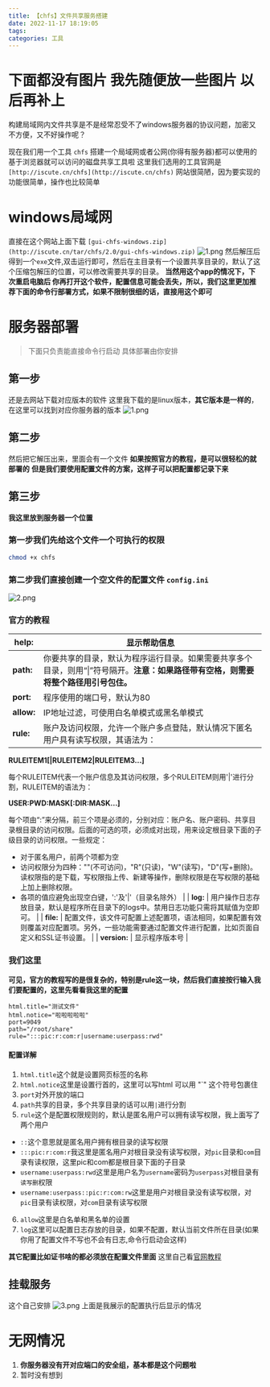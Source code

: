 ```yaml
---
title: 【chfs】文件共享服务搭建
date: 2022-11-17 18:19:05
tags: 
categories: 工具
---
```


# 下面都没有图片 我先随便放一些图片 以后再补上
构建局域网内文件共享是不是经常忍受不了windows服务器的协议问题，加密又不方便，又不好操作呢？

<!-- more -->

现在我们用一个工具 `chfs` 搭建一个局域网或者公网(你得有服务器)都可以使用的基于浏览器就可以访问的磁盘共享工具啦
这里我们选用的工具官网是 `[http://iscute.cn/chfs](http://iscute.cn/chfs)` 网站很简陋，因为要实现的功能很简单，操作也比较简单

# windows局域网
直接在这个网站上面下载 `[gui-chfs-windows.zip](http://iscute.cn/tar/chfs/2.0/gui-chfs-windows.zip)`
![1.png](https://desk-fd.zol-img.com.cn/t_s1920x1080c5/g5/M00/06/0A/ChMkJlxQHTuITnj2AAYCw7Gt4uAAAuopQEvH3UABgLb032.jpg)
然后解压后得到一个`exe`文件,双击运行即可，然后在主目录有一个设置共享目录的，默认了这个压缩包解压的位置，可以修改需要共享的目录。
**当然用这个app的情况下，下次重启电脑后 你再打开这个软件，配置信息可能会丢失，所以，我们这里更加推荐下面的命令行部署方式，如果不限制很细的话，直接用这个即可**
# 服务器部署
> 下面只负责能直接命令行启动 具体部署由你安排

## 第一步
还是去网站下载对应版本的软件
这里我下载的是linux版本，**其它版本是一样的**，在这里可以找到对应你服务器的版本
![1.png](https://desk-fd.zol-img.com.cn/t_s1920x1080c5/g5/M00/06/0A/ChMkJlxQHUGINTFXAAIWKIW_G7kAAuopQFzoXIAAhZA282.jpg)
## 第二步
然后把它解压出来，里面会有一个文件
**如果按照官方的教程，是可以很轻松的就部署的**
**但是我们要使用配置文件的方案，这样子可以把配置都记录下来**
## 第三步
**我这里放到服务器一个位置**
### 第一步我们先给这个文件一个可执行的权限
```bash
chmod +x chfs
```
### 第二步我们直接创建一个空文件的配置文件 `config.ini`
![2.png](https://desk-fd.zol-img.com.cn/t_s1920x1080c5/g5/M00/06/0A/ChMkJ1xQHU2IK1_5AAzX0CR5picAAuopQI3iE4ADNfo498.jpg)

### 官方的教程
| **help:** | 显示帮助信息 |
| --- | --- |
| **path:** | 你要共享的目录，默认为程序运行目录。如果需要共享多个目录，则用“&#124;”符号隔开。**注意：如果路径带有空格，则需要将整个路径用引号包住。** |
| **port:** | 程序使用的端口号，默认为80 |
| **allow:** | IP地址过滤，可使用白名单模式或黑名单模式 |
| **rule:** | 账户及访问权限，允许一个账户多点登陆，默认情况下匿名用户具有读写权限，其语法为：

**RULEITEM1[&#124;RULEITEM2&#124;RULEITEM3...]**

每个RULEITEM代表一个账户信息及其访问权限，多个RULEITEM则用'&#124;'进行分割，RULEITEM的语法为：

**USER:PWD:MASK[:DIR:MASK...]**

每个项由“:”来分隔，前三个项是必须的，分别对应：账户名、账户密码、共享目录根目录的访问权限。后面的可选的项，必须成对出现，用来设定根目录下面的子级目录的访问权限。一些规定：
* 对于匿名用户，前两个项都为空
* 访问权限分为四种：""(不可访问)，"R"(只读)，"W"(读写)，"D"(写+删除)。读权限指的是下载，写权限指上传、新建等操作，删除权限是在写权限的基础上加上删除权限。
* 各项的值应避免出现空白键，':'及'&#124;'（目录名除外） |
| **log:** | 用户操作日志存放目录，默认是程序所在目录下的logs中。禁用日志功能只需将其赋值为空即可。 |
| **file:** | 配置文件，该文件可配置上述配置项，语法相同，如果配置有效则覆盖对应配置项。另外，一些功能需要通过配置文件进行配置，比如页面自定义和SSL证书设置。 |
| **version:** | 显示程序版本号 |

### 我们这里
**可见，官方的教程写的是很复杂的，特别是rule这一块，然后我们直接按行输入我们要配置的，这里先看看我这里的配置**
```properties
html.title="测试文件"
html.notice="啦啦啦啦啦"
port=9049
path="/root/share"
rule=":::pic:r:com:r|username:userpass:rwd"
```
#### 配置详解

1. `html.title`这个就是设置网页标签的名称
2. `html.notice`这里是设置行首的，这里可以写html 可以用 "`" 这个符号包裹住
3. `port`对外开放的端口
4. `path`共享的目录，多个共享目录的话可以用`|`进行分割
5. `rule`这个是配置权限规则的，默认是匿名用户可以拥有读写权限，我上面写了两个用户
- `::`这个意思就是匿名用户拥有根目录的读写权限
- `:::pic:r:com:r`我这里是匿名用户对根目录没有读写权限，对`pic`目录和`com`目录有读权限，这里pic和com都是根目录下面的子目录
- `username:userpass:rwd`这里是用户名为`username`密码为`userpass`对根目录有`读写删`权限
- `username:userpass::pic:r:com:rw`这里是用户对根目录没有读写权限，对`pic`目录有读权限，对`com`目录有读写权限
6. `allow`这里是白名单和黑名单的设置
7. `log`这里可以配置日志存放的目录，如果不配置，默认当前文件所在目录(如果你用了配置文件不写也不会有日志,命令行启动会这样)

**其它配置比如证书啥的都必须放在配置文件里面**
这里自己看[官网教程](http://iscute.cn/chfs)
## 挂载服务
这个自己安排
![3.png](https://desk-fd.zol-img.com.cn/t_s1920x1080c5/g5/M00/06/0A/ChMkJlxQKy2IXFAsAAVJZNgF7bwAAuotgIdWrUABUl8935.jpg)
上面是我展示的配置执行后显示的情况

# 无网情况

1. **你服务器没有开对应端口的安全组，基本都是这个问题啦**
2. 暂时没有想到


